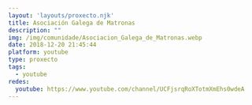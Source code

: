 ```yaml
---
layout: 'layouts/proxecto.njk'
title: Asociación Galega de Matronas
description: ""
img: /img/comunidade/Asociacion_Galega_de_Matronas.webp
date: 2018-12-20 21:45:44
platform: youtube
type: proxecto
tags:
  - youtube
redes:
  youtube: https://www.youtube.com/channel/UCFjsrqRoXTotmXmEhs0wdeA
---
```

